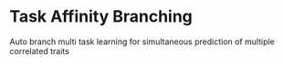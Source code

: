 # Task Affinity Branching
Auto branch multi task learning for simultaneous prediction of multiple correlated traits
